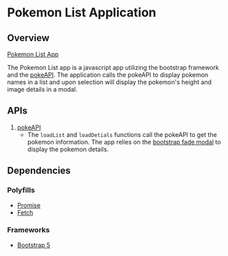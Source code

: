 # Pokemon List Application

## Overview

[Pokemon List App](https://tova-osborne.github.io/pokemondex/#)

The Pokemon List app is a javascript app utilizing the bootstrap framework and the [pokeAPI](https://pokeapi.co). The application calls the pokeAPI to display pokemon names in a list and upon selection will display the pokemon's height and image details in a modal. 

## APIs 

1. [pokeAPI](https://pokeapi.co)
    * The `loadList` and `loadDetials` functions call the pokeAPI to get the pokemon information. The app relies on the [bootstrap fade modal](https://getbootstrap.com/docs/5.3/components/modal/#live-demo) to display the pokemon details.

## Dependencies 

### Polyfills 
* [Promise](https://raw.githubusercontent.com/taylorhakes/promise-polyfill/master/dist/polyfill.min.js)
* [Fetch](https://github.com/github/fetch)

### Frameworks 
* [Bootstrap 5](https://getbootstrap.com/docs/5.3/getting-started/introduction/)



